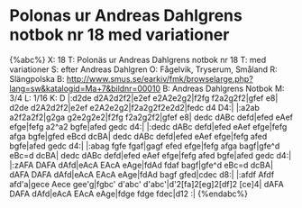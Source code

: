 # Polonas ur Andreas Dahlgrens notbok nr 18 med variationer

{%abc%}
X: 18
T: Polonäs ur Andreas Dahlgrens notbok nr 18
T: med variationer
S: efter Andreas Dahlgren
O: Fågelvik, Tryserum, Småland
R: Slängpolska
B: http://www.smus.se/earkiv/fmk/browselarge.php?lang=sw&katalogid=Ma+7&bildnr=00010
B: Andreas Dahlgrens Notbok
M: 3/4
L: 1/16
K: D
|:d2de d2A2d2f2|e2ef e2A2e2g2|f2fg f2a2g2f2|gfef e8|
d2de d2A2d2f2|e2ef e2A2e2g2|f2a2g2f2e2d2|fedc d4 D4:|
|:a2ab a2f2a2f2|g2ga g2e2g2e2|f2fg f2a2g2f2|gfef e8|
dedc dABc defd|efed eAef efge|fefg a2^a2 bgfe|afed gedc d4:|
|:dedc dABc defd|efed eAef efge|fefg afga bgfe|gfed eBcd dcBA|
dedc dABc defd|efed eAef efge|fefg afed bgfe|afed gedc d4:|
|:abag fgfe fgaf|gagf efed efge|fefg afga bagf|gfe^d eBc=d dcBA|
dedc dABc defd|efed eAef efge|fefg afed bgfe|afed gedc d4:|
|:zAFA DAFA dAfd|eAcA EAcA eAge|fdAd fdaf bagf|gfe^d eBc=d dcBA|
dAFA DAFA dAfd|eAcA EAcA eAge|fdAd bagf gfed|cdec d8:|
|:afdf Afdf afd'a|gece Aece gee'g|fgbc' d'abc' d'abc'|d'2[fa]2[eg]2[df]2 [ce]4|
dAFA DAFA dAfd|eAcA EAcA eAge|fdge fdge fdec|d12 :|
{%endabc%}

